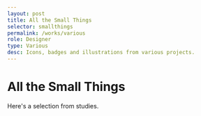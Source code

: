 ```yaml
---
layout: post
title: All the Small Things
selector: smallthings
permalink: /works/various
role: Designer
type: Various
desc: Icons, badges and illustrations from various projects.
---
```


# All the Small Things

Here's a selection from studies.
